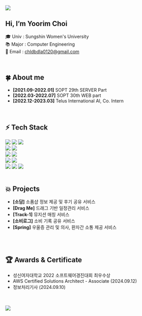 <img src="https://capsule-render.vercel.app/api?type=waving&color=2C54E4&height=150&section=header" />

## Hi, I’m Yoorim Choi

<span>

🎓 Univ : Sungshin Women's University <br>
📚 Major : Computer Engineering <br>
📩 Email : chldbdla0120@gmail.com <br>

<br>

## 🍀 About me
<span>

- **[2021.09-2022.01]** SOPT 29th SERVER Part
- **[2022.03-2022.07]** SOPT 30th WEB part
- **[2022.12-2023.03]** Telus International AI, Co. Intern
<br>

## ⚡️ Tech Stack
<span>
<img src="https://img.shields.io/badge/-JavaScript-%23F7DF1E?style=for-the-badge&logo=JavaScript&logoColor=black">
<img src="https://img.shields.io/badge/-Node.js-%235FA04E?style=for-the-badge&logo=Node.js&logoColor=black">
<img src="https://img.shields.io/badge/-React-%2361DAFB?style=for-the-badge&logo=React&logoColor=black">
<br>
<img src="https://img.shields.io/badge/-Java-%233C5280?style=for-the-badge&logo=Java&logoColor=black">
<img src="https://img.shields.io/badge/-SpringBoot-%236DB33F?style=for-the-badge&logo=SpringBoot&logoColor=black">
<br>
<img src="https://img.shields.io/badge/-MySQL-%234479A1?style=for-the-badge&logo=MySQL&logoColor=black">
<img src="https://img.shields.io/badge/-PostgreSQL-%234169E1?style=for-the-badge&logo=PostgreSQL&logoColor=black">
<br>
<img src="https://img.shields.io/badge/-amazon web services-%23232F3E?style=for-the-badge&logo=Amazon Web Services&logoColor=white"> 
<img src="https://img.shields.io/badge/-google cloud-%234285F4?style=for-the-badge&logo=googlecloud&logoColor=white"> 
<br>
<img src="https://img.shields.io/badge/-kubernetes-%23326CE5?style=for-the-badge&logo=kubernetes&logoColor=white"> 
<img src="https://img.shields.io/badge/-docker-%232496ED?style=for-the-badge&logo=docker&logoColor=white"> 
<img src="https://img.shields.io/badge/-jenkins-%23D24939?style=for-the-badge&logo=jenkins&logoColor=black"> 
<br>
<br>

## 💥 Projects
- **[소담]** 소품샵 정보 제공 및 후기 공유 서비스 <!-- [👉Link](https://sodam.me/) -->
- **[Drag Me]** 드래그 기반 일정관리 서비스
- **[Track-1]** 뮤지션 매칭 서비스
- **[소비로그]** 소비 기록 공유 서비스
- **[Spring]** 우울증 관리 및 의사, 환자간 소통 제공 서비스
<br>
<br>

## 🏆 Awards & Certificate
- 성신여자대학교 2022 소프트웨어경진대회 최우수상 
- AWS Certified Solutions Architect - Associate (2024.09.12)
- 정보처리기사 (2024.09.10)
<br>
<br>

<img src="https://capsule-render.vercel.app/api?type=waving&color=2C54E4&height=150&section=footer" />

